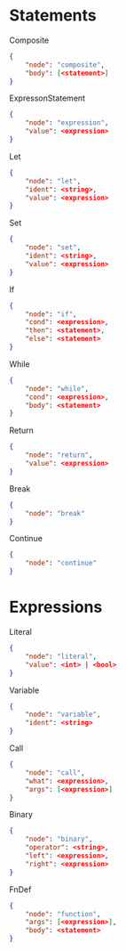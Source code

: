 # Statements

Composite
```json
{
    "node": "composite",
    "body": [<statement>]
}
```

ExpressonStatement
```json
{
    "node": "expression",
    "value": <expression>
}
```

Let
```json
{
    "node": "let",
    "ident": <string>,
    "value": <expression>
}
```

Set
```json
{
    "node": "set",
    "ident": <string>,
    "value": <expression>
}
```

If
```json
{
    "node": "if",
    "cond": <expression>,
    "then": <statement>,
    "else": <statement>
}
```

While
```json
{
    "node": "while",
    "cond": <expression>,
    "body": <statement>
}
```

Return
```json
{
    "node": "return",
    "value": <expression>
}
```

Break
```json
{
    "node": "break"
}
```

Continue
```json
{
    "node": "continue"
}
```


# Expressions

Literal
```json
{
    "node": "literal",
    "value": <int> | <bool>
}
```

Variable
```json
{
    "node": "variable",
    "ident": <string>
}
```

Call
```json
{
    "node": "call",
    "what": <expression>,
    "args": [<expression>]
}
```

Binary
```json
{
    "node": "binary",
    "operator": <string>,
    "left": <expression>,
    "right": <expression>
}
```

FnDef
```json
{
    "node": "function",
    "args": [<expression>],
    "body": <statement>
}
```